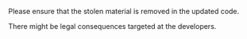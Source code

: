 Please ensure that the stolen material is removed in the updated code.

There might be legal consequences targeted at the developers.
